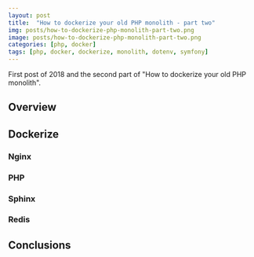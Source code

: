 ```yaml
---
layout: post
title:  "How to dockerize your old PHP monolith - part two"
img: posts/how-to-dockerize-php-monolith-part-two.png
image: posts/how-to-dockerize-php-monolith-part-two.png
categories: [php, docker]
tags: [php, docker, dockerize, monolith, dotenv, symfony]
---
```


First post of 2018 and the second part of "How to dockerize your old PHP monolith".

## Overview


## Dockerize

### Nginx

### PHP

### Sphinx

### Redis

## Conclusions
